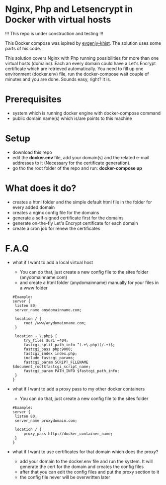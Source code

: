 # Nginx, Php and Letsencrypt in Docker with virtual hosts

!!! This repo is under construction and testing !!!

This Docker compose was ispired by [evgeniy-khist](https://github.com/evgeniy-khist). The solution uses some parts of his code.

This solution covers Nginx with Php running possibilities for more than one virtual hosts (domains). Each an every domain could have a Let's Encrypt certificate which are retrieved automatically.
You need to fill up one environment (docker.env) file, run the docker-compose wait couple of minutes and you are done. Sounds easy, right? It is.

# Prerequisites
 - system which is running docker engine with docker-compose command
 - public domain name(s) which is/are points to this machine

# Setup
 - download this repo
 - edit the **docker.env** file, add your domain(s) and the related e-mail addresses to it (Necessary for the certificate generation).
 - go tho the root folder of the repo and run: **docker-compose up**
 
 # What does it do?
 - creates a html folder and the simple default html file in the folder for every added domain
 - creates a nginx config file for the domains
 - generate a self-signed certificate first for the domains
 - generate on-the-fly Let's Encrypt certificate for each domain
 - create a cron job for renew the certificates
 
 # F.A.Q
 - what if I want to add a local virtual host
   - You can do that, just create a new config file to the sites folder (anydomainname.com)
   - and create a html folder (anydomainname) manually for your files in a www folder
   
   ```
   #Example:
   server {
    listen 80;
    server_name anydomainname.com;

    location / {
        root /www/anydomainname.com;
    }

    location ~ \.php$ {
        try_files $uri =404;
        fastcgi_split_path_info ^(.+\.php)(/.+)$;
        fastcgi_pass php:9000;
        fastcgi_index index.php;
        include fastcgi_params;
        fastcgi_param SCRIPT_FILENAME $document_root$fastcgi_script_name;
        fastcgi_param PATH_INFO $fastcgi_path_info;
    }
   }
   ```
   
   
 - what if I want to add a proxy pass to my other docker containers
   - You can do that, just create a new config file to the sites folder     
   
   ```
   #Example:
   server {
    listen 80;
    server_name proxydomain.com;

    location / {
        proxy_pass http://docker_container_name;
    }
   }
   ```
 - what if I want to use certificates for that domain which does the proxy?
   - add your domain to the docker.env file and run the system. It will generate the cert for the domain and creates the config files
   - after that you can edit the config files and put the proxy section to it
   - the config file never will be overwritten later
